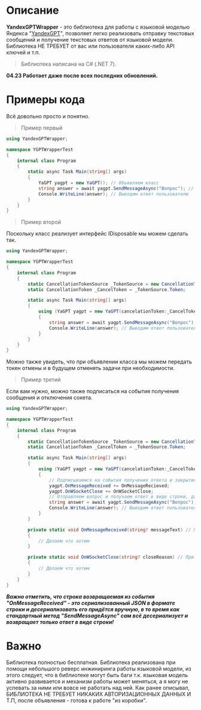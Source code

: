 # Описание
**YandexGPTWrapper** - это библиотека для работы с языковой моделью Яндекса "[YandexGPT](https://ya.ru/gpt/2)", позволяет легко реализовать отправку текстовых сообщений и получение текстовых ответов от языковой модели. Библиотека НЕ ТРЕБУЕТ от вас или пользователя каких-либо API ключей и т.п.
>Библиотека написана на C# (.NET 7).

**04.23 Работает даже после всех последних обновлений.**

# Примеры кода
Всё довольно просто и понятно.
> Пример первый

```C#
using YandexGPTWrapper;

namespace YGPTWrapperTest
{
    internal class Program
    {
        static async Task Main(string[] args)
        {
            YaGPT yagpt = new YaGPT(); // Объявляем класс
            string answer = await yagpt.SendMessageAsync("Вопрос"); // Отправляем вопрос и получаем ответ в виде строки
            Console.WriteLine(answer); // Выводим ответ пользователю
        }
    }
}
```

> Пример второй

Поскольку класс реализует интерфейс IDisposable мы можем сделать так.
```C#
using YandexGPTWrapper;

namespace YGPTWrapperTest
{
    internal class Program
    {
        static CancellationTokenSource _TokenSource = new CancellationTokenSource();
        static CancellationToken _CancelToken = _TokenSource.Token;

        static async Task Main(string[] args)
        {
            using (YaGPT yagpt = new YaGPT(сancelationToken:_CancelToken)) // Объявляем класс и инициализируем в нём токен отмены.
            { 
                string answer = await yagpt.SendMessageAsync("Вопрос"); // Отправляем вопрос и получаем ответ в виде строки
                Console.WriteLine(answer); // Выводим ответ пользователю
            }
        }
    }
}
```
Можно также увидеть, что при объявлении класса мы можем передать токен отмены и в будущем отменять задачи при необходимости.

> Пример третий

Если вам нужно, можно также подписаться на события получения сообщения и отключения сокета.
```C#
using YandexGPTWrapper;

namespace YGPTWrapperTest
{
    internal class Program
    {
        static CancellationTokenSource _TokenSource = new CancellationTokenSource();
        static CancellationToken _CancelToken = _TokenSource.Token;

        static async Task Main(string[] args)
        {
            using (YaGPT yagpt = new YaGPT(сancelationToken:_CancelToken)) // Объявляем класс и инициализируем в нём токен отмены.
            {
                // Подписываемся на события получения ответа и закрытия сокета.
                yagpt.OnMessageReceived += OnMessageRecieved;
                yagpt.OnWSocketClose += OnWSocketClose;
                // Отправляем вопрос и получаем ответ в виде строки, далее выводим пользователю.
                string answer = await yagpt.SendMessageAsync("Вопрос"); 
                Console.WriteLine(answer); // Выводим ответ пользователю
            }
        }

        private static void OnMessageReceived(string? messageText) // При срабатывании события мы получаем ответ от языковой модели в формате JSON строки.
        {
            // Делаем что хотим
        }

        private static void OnWSocketClose(string? closeReason) // При срабатывании события мы получаем причину отключения от сокета.
        {
            // Делаем что хотим
        }
    }
}
```
***Важно отметить, что строка возвращаемая из события "OnMessageReceived" - это сериализованный JSON в формате строки и десериализовать его придётся вручную, в то время как стандартный метод "SendMessageAsync" сам всё десериализует и возвращает только ответ в виде строки!***

# Важно
Библиотека полностью бесплатная. Библиотека реализована при помощи небольшого реверс инжиниринга работы языковой модели, из этого следует, что в библиотеке могут быть баги т.к. языковая модель активно развивается и механизм работы может меняться, а я могу не успевать за ними или вовсе не работать над ней. Как ранее описывал, БИБЛИОТЕКА НЕ ТРЕБУЕТ НИКАКИХ АВТОРИЗАЦИОННЫХ ДАННЫХ И Т.П, после объявления - готова к работе "из коробки".
